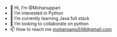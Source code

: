 - 👋 Hi, I’m @Mohanuppari
- 👀 I’m interested in Python
- 🌱 I’m currently learning Java full stack
- 💞️ I’m looking to collaborate on python
- 📫 How to reach me mohansanju506@gmail.com

<!---
Mohanuppari/Mohanuppari is a ✨ special ✨ repository because its `README.md` (this file) appears on your GitHub profile.
You can click the Preview link to take a look at your changes.
--->

